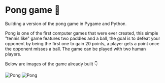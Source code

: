 # Pong game 	:tennis:

Building a version of the pong game in Pygame and Python.

Pong is one of the first computer games that were ever created, this simple "tennis like" game features two paddles and a ball, the goal is to defeat your opponent 
by being the first one to gain 20 points, a player gets a point once the opponent misses a ball. The game can be played with two human players.
 
Below are images of the game already built :point_down:

<image src="Screen shots\pong screen shot.png" alt="Pong">

<image src="Screen shots\screen shot pong 3.png" alt="Pong">
